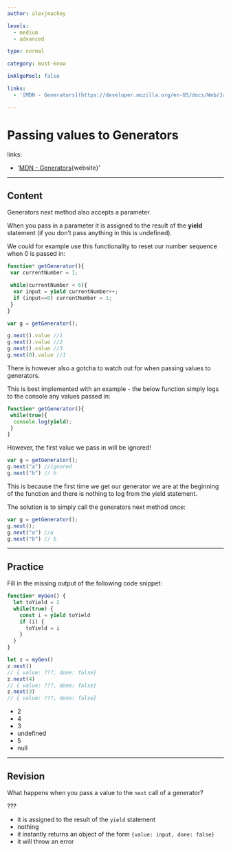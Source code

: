 ```yaml
---
author: alexjmackey

levels:
  - medium
  - advanced

type: normal

category: must-know

inAlgoPool: false

links:
  - '[MDN - Generators](https://developer.mozilla.org/en-US/docs/Web/JavaScript/Reference/Global_Objects/Generator){website}'

---
```

# Passing values to Generators

links:
  
  - '[MDN - Generators](https://developer.mozilla.org/en-US/docs/Web/JavaScript/Reference/Global_Objects/Generator){website}'
  
---
## Content

Generators next method also accepts a parameter.

When you pass in a parameter it is assigned to the result of the **yield** statement (if you don’t pass anything in this is undefined).

We could for example use this functionality to reset our number sequence when 0 is passed in:

```javascript
function* getGenerator(){
 var currentNumber = 1;

 while(currentNumber < 6){
  var input = yield currentNumber++;
  if (input==0) currentNumber = 1;
 }
}

var g = getGenerator();

g.next().value //1
g.next().value //2
g.next().value //3
g.next(0).value //1
```

There is however also a gotcha to watch out for when passing values to generators.

This is best implemented with an example - the below function simply logs to the console any values passed in:

```javascript
function* getGenerator(){
 while(true){
  console.log(yield);
 }
}
```

However, the first value we pass in will be ignored!

```javascript
var g = getGenerator();
g.next("a") //ignored
g.next("b") // b
```

This is because the first time we get our generator we are at the beginning of the function and there is nothing to log from the yield statement.

The solution is to simply call the generators next method once:

```javascript
var g = getGenerator();
g.next();
g.next("a") //a
g.next("b") // b
```

---
## Practice

Fill in the missing output of the following code snippet:

```javascript
function* myGen() {
  let toYield = 2
  while(true) {
    const i = yield toYield
    if (i) {
      toYield = i
    }
  }
}

let z = myGen()
z.next()
// { value: ???, done: false}
z.next(4)
// { value: ???, done: false}
z.next(3)
// { value: ???, done: false}
```

* 2
* 4
* 3
* undefined
* 5
* null

---
## Revision

What happens when you pass a value to the `next` call of a generator?

???

* it is assigned to the result of the `yield` statement
* nothing
* it instantly returns an object of the form `{value: input, done: false}`
* it will throw an error